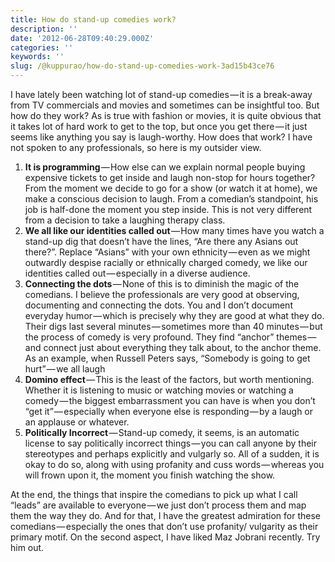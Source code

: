 ```yaml
---
title: How do stand-up comedies work?
description: ''
date: '2012-06-28T09:40:29.000Z'
categories: ''
keywords: ''
slug: /@kuppurao/how-do-stand-up-comedies-work-3ad15b43ce76
---
```


I have lately been watching lot of stand-up comedies — it is a break-away from TV commercials and movies and sometimes can be insightful too. But how do they work? As is true with fashion or movies, it is quite obvious that it takes lot of hard work to get to the top, but once you get there — it just seems like anything you say is laugh-worthy. How does that work? I have not spoken to any professionals, so here is my outsider view.

1.  **It is programming** — How else can we explain normal people buying expensive tickets to get inside and laugh non-stop for hours together? From the moment we decide to go for a show (or watch it at home), we make a conscious decision to laugh. From a comedian’s standpoint, his job is half-done the moment you step inside. This is not very different from a decision to take a laughing therapy class.
2.  **We all like our identities called out** — How many times have you watch a stand-up dig that doesn’t have the lines, “Are there any Asians out there?”. Replace “Asians” with your own ethnicity — even as we might outwardly despise racially or ethnically charged comedy, we like our identities called out — especially in a diverse audience.
3.  **Connecting the dots** — None of this is to diminish the magic of the comedians. I believe the professionals are very good at observing, documenting and connecting the dots. You and I don’t document everyday humor — which is precisely why they are good at what they do. Their digs last several minutes — sometimes more than 40 minutes — but the process of comedy is very profound. They find “anchor” themes — and connect just about everything they talk about, to the anchor theme. As an example, when Russell Peters says, “Somebody is going to get hurt” — we all laugh
4.  **Domino effect** — This is the least of the factors, but worth mentioning. Whether it is listening to music or watching movies or watching a comedy — the biggest embarrassment you can have is when you don’t “get it” — especially when everyone else is responding — by a laugh or an applause or whatever.
5.  **Politically Incorrect** — Stand-up comedy, it seems, is an automatic license to say politically incorrect things — you can call anyone by their stereotypes and perhaps explicitly and vulgarly so. All of a sudden, it is okay to do so, along with using profanity and cuss words — whereas you will frown upon it, the moment you finish watching the show.

At the end, the things that inspire the comedians to pick up what I call “leads” are available to everyone — we just don’t process them and map them the way they do. And for that, I have the greatest admiration for these comedians — especially the ones that don’t use profanity/ vulgarity as their primary motif. On the second aspect, I have liked Maz Jobrani recently. Try him out.